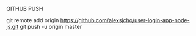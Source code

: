 GITHUB PUSH

git remote add origin https://github.com/alexsjcho/user-login-app-node-js.git
git push -u origin master
